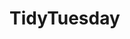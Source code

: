 
<!-- README.md is generated from README.Rmd. Please edit that file -->

# TidyTuesday

<!-- badges: start -->
<!-- badges: end -->
